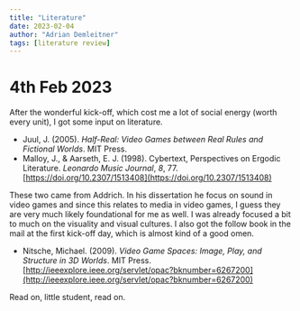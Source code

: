 ```yaml
---
title: "Literature"
date: 2023-02-04
author: "Adrian Demleitner"
tags: [literature review]
---
```

# 4th Feb 2023
After the wonderful kick-off, which cost me a lot of social energy (worth every unit), I got some input on literature. 

- Juul, J. (2005). _Half-Real: Video Games between Real Rules and Fictional Worlds_. MIT Press.
- Malloy, J., & Aarseth, E. J. (1998). Cybertext, Perspectives on Ergodic Literature. _Leonardo Music Journal_, _8_, 77. [https://doi.org/10.2307/1513408](https://doi.org/10.2307/1513408)

These two came from Addrich. In his dissertation he focus on sound in video games and since this relates to media in video games, I guess they are very much likely foundational for me as well. I was already focused a bit to much on the visuality and visual cultures. I also got the follow book in the mail at the first kick-off day, which is almost kind of a good omen.

- Nitsche, Michael. (2009). _Video Game Spaces: Image, Play, and Structure in 3D Worlds_. MIT Press. [http://ieeexplore.ieee.org/servlet/opac?bknumber=6267200](http://ieeexplore.ieee.org/servlet/opac?bknumber=6267200)

Read on, little student, read on.